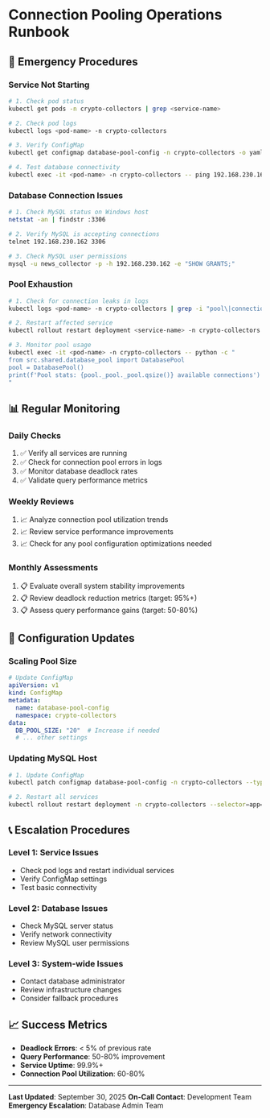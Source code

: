 # Connection Pooling Operations Runbook

## 🚨 Emergency Procedures

### Service Not Starting
```bash
# 1. Check pod status
kubectl get pods -n crypto-collectors | grep <service-name>

# 2. Check pod logs
kubectl logs <pod-name> -n crypto-collectors

# 3. Verify ConfigMap
kubectl get configmap database-pool-config -n crypto-collectors -o yaml

# 4. Test database connectivity
kubectl exec -it <pod-name> -n crypto-collectors -- ping 192.168.230.162
```

### Database Connection Issues
```bash
# 1. Check MySQL status on Windows host
netstat -an | findstr :3306

# 2. Verify MySQL is accepting connections
telnet 192.168.230.162 3306

# 3. Check MySQL user permissions
mysql -u news_collector -p -h 192.168.230.162 -e "SHOW GRANTS;"
```

### Pool Exhaustion
```bash
# 1. Check for connection leaks in logs
kubectl logs <pod-name> -n crypto-collectors | grep -i "pool\|connection"

# 2. Restart affected service
kubectl rollout restart deployment <service-name> -n crypto-collectors

# 3. Monitor pool usage
kubectl exec -it <pod-name> -n crypto-collectors -- python -c "
from src.shared.database_pool import DatabasePool
pool = DatabasePool()
print(f'Pool stats: {pool._pool._pool.qsize()} available connections')
"
```

## 📊 Regular Monitoring

### Daily Checks
1. ✅ Verify all services are running
2. ✅ Check for connection pool errors in logs
3. ✅ Monitor database deadlock rates
4. ✅ Validate query performance metrics

### Weekly Reviews
1. 📈 Analyze connection pool utilization trends
2. 📈 Review service performance improvements
3. 📈 Check for any pool configuration optimizations needed

### Monthly Assessments
1. 📋 Evaluate overall system stability improvements
2. 📋 Review deadlock reduction metrics (target: 95%+)
3. 📋 Assess query performance gains (target: 50-80%)

## 🔧 Configuration Updates

### Scaling Pool Size
```yaml
# Update ConfigMap
apiVersion: v1
kind: ConfigMap
metadata:
  name: database-pool-config
  namespace: crypto-collectors
data:
  DB_POOL_SIZE: "20"  # Increase if needed
  # ... other settings
```

### Updating MySQL Host
```bash
# 1. Update ConfigMap
kubectl patch configmap database-pool-config -n crypto-collectors --type merge -p '{"data":{"MYSQL_HOST":"NEW_IP_ADDRESS"}}'

# 2. Restart all services
kubectl rollout restart deployment -n crypto-collectors --selector=app=crypto-collector
```

## 📞 Escalation Procedures

### Level 1: Service Issues
- Check pod logs and restart individual services
- Verify ConfigMap settings
- Test basic connectivity

### Level 2: Database Issues  
- Check MySQL server status
- Verify network connectivity
- Review MySQL user permissions

### Level 3: System-wide Issues
- Contact database administrator
- Review infrastructure changes
- Consider fallback procedures

## 📈 Success Metrics

- **Deadlock Errors**: < 5% of previous rate
- **Query Performance**: 50-80% improvement
- **Service Uptime**: 99.9%+
- **Connection Pool Utilization**: 60-80%

---

**Last Updated**: September 30, 2025
**On-Call Contact**: Development Team
**Emergency Escalation**: Database Admin Team